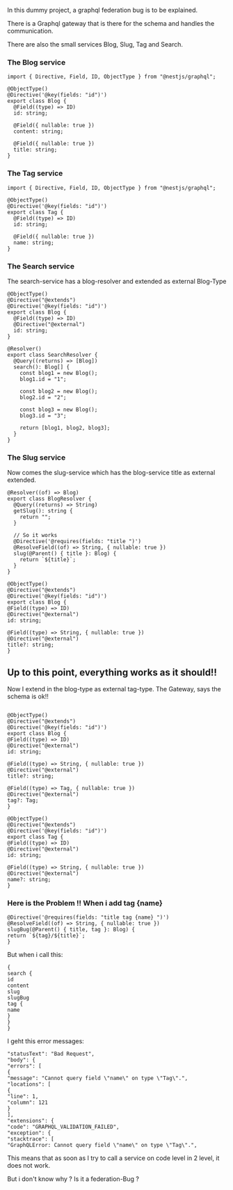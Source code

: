 In this dummy project, a graphql federation bug is to be explained.

There is a Graphql gateway that is there for the schema and handles the communication.

There are also the small services Blog, Slug, Tag and Search.

### The Blog service

```
import { Directive, Field, ID, ObjectType } from "@nestjs/graphql";

@ObjectType()
@Directive('@key(fields: "id")')
export class Blog {
  @Field((type) => ID)
  id: string;

  @Field({ nullable: true })
  content: string;

  @Field({ nullable: true })
  title: string;
}
```

### The Tag service

```
import { Directive, Field, ID, ObjectType } from "@nestjs/graphql";

@ObjectType()
@Directive('@key(fields: "id")')
export class Tag {
  @Field((type) => ID)
  id: string;

  @Field({ nullable: true })
  name: string;
}
```

### The Search service

The search-service has a blog-resolver and extended as external Blog-Type

```
@ObjectType()
@Directive("@extends")
@Directive('@key(fields: "id")')
export class Blog {
  @Field((type) => ID)
  @Directive("@external")
  id: string;
}
```

```
@Resolver()
export class SearchResolver {
  @Query((returns) => [Blog])
  search(): Blog[] {
    const blog1 = new Blog();
    blog1.id = "1";

    const blog2 = new Blog();
    blog2.id = "2";

    const blog3 = new Blog();
    blog3.id = "3";

    return [blog1, blog2, blog3];
  }
}
```

### The Slug service

Now comes the slug-service which has the blog-service title as external extended.

```
@Resolver((of) => Blog)
export class BlogResolver {
  @Query((returns) => String)
  getSlug(): string {
    return "";
  }

  // So it works
  @Directive('@requires(fields: "title ")')
  @ResolveField((of) => String, { nullable: true })
  slug(@Parent() { title }: Blog) {
    return `${title}`;
  }
}
```

```
@ObjectType()
@Directive("@extends")
@Directive('@key(fields: "id")')
export class Blog {
@Field((type) => ID)
@Directive("@external")
id: string;

@Field((type) => String, { nullable: true })
@Directive("@external")
title?: string;
}
```

## Up to this point, everything works as it should!!

Now I extend in the blog-type as external tag-type. The Gateway, says the schema is ok!!

```

@ObjectType()
@Directive("@extends")
@Directive('@key(fields: "id")')
export class Blog {
@Field((type) => ID)
@Directive("@external")
id: string;

@Field((type) => String, { nullable: true })
@Directive("@external")
title?: string;

@Field((type) => Tag, { nullable: true })
@Directive("@external")
tag?: Tag;
}
```

```
@ObjectType()
@Directive("@extends")
@Directive('@key(fields: "id")')
export class Tag {
@Field((type) => ID)
@Directive("@external")
id: string;

@Field((type) => String, { nullable: true })
@Directive("@external")
name?: string;
}
```

### Here is the Problem !! When i add tag {name}

```
@Directive('@requires(fields: "title tag {name} ")')
@ResolveField((of) => String, { nullable: true })
slugBug(@Parent() { title, tag }: Blog) {
return `${tag}/${title}`;
}
```

But when i call this:

```
{
search {
id
content
slug
slugBug
tag {
name
}
}
}
```

I geht this error messages:

```
"statusText": "Bad Request",
"body": {
"errors": [
{
"message": "Cannot query field \"name\" on type \"Tag\".",
"locations": [
{
"line": 1,
"column": 121
}
],
"extensions": {
"code": "GRAPHQL_VALIDATION_FAILED",
"exception": {
"stacktrace": [
"GraphQLError: Cannot query field \"name\" on type \"Tag\".",
```

This means that as soon as I try to call a service on code level in 2 level, it does not work.

But i don't know why ? Is it a federation-Bug ?
